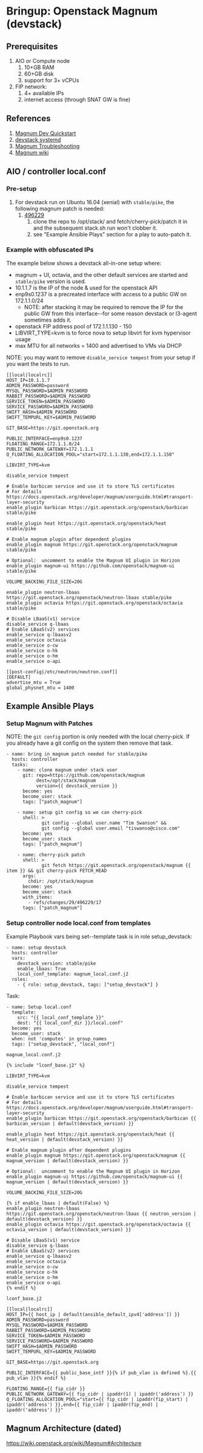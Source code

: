 # Bringup:  Openstack Magnum (devstack)

## Prerequisites
1. AIO or Compute node
   1. 10+GB RAM
   1. 60+GB disk
   1. support for 3+ vCPUs
1. FIP network:
   1. 4+ available IPs
   1. internet access (through SNAT GW is fine)

## References
1. [Magnum Dev Quickstart](https://docs.openstack.org/magnum/latest/contributor/quickstart.html)
1. [devstack systemd](https://docs.openstack.org/devstack/latest/systemd.html)
1. [Magnum Troubleshooting](https://docs.openstack.org/magnum/latest/admin/troubleshooting-guide.html)
1. [Magnum wiki](https://wiki.openstack.org/wiki/Magnum)

## AIO / controller local.conf

### Pre-setup
1. For devstack run on Ubuntu 16.04 (xenial) with `stable/pike`, the following magnum patch is needed:
   1. [496229](https://review.openstack.org/#/c/496229/)
      1. clone the repo to /opt/stack/ and fetch/cherry-pick/patch it in and the subsequent stack.sh
         run won't clobber it.
      1. see "Example Ansible Plays" section for a play to auto-patch it.

### Example with obfuscated IPs

The example below shows a devstack all-in-one setup where:
- magnum + UI, octavia, and the other default services are started and `stable/pike` version is used.
- 10.1.1.7 is the IP of the node & used for the openstack API
- enp9s0.1237 is a precreated interface with access to a public GW on 172.1.1.0/24
  - NOTE: after stacking it may be required to remove the IP for the public GW from
    this interface--for some reason devstack or l3-agent sometimes adds it.
- openstack FIP address pool of 172.1.1.130 - 150
- LIBVIRT_TYPE=kvm is to force nova to setup libvirt for kvm hypervisor usage
- max MTU for all networks = 1400 and advertised to VMs via DHCP


NOTE: you may want to remove `disable_service tempest` from your setup if you want the tests to run.


```shell
[[local|localrc]]
HOST_IP=10.1.1.7
ADMIN_PASSWORD=password
MYSQL_PASSWORD=$ADMIN_PASSWORD
RABBIT_PASSWORD=$ADMIN_PASSWORD
SERVICE_TOKEN=$ADMIN_PASSWORD
SERVICE_PASSWORD=$ADMIN_PASSWORD
SWIFT_HASH=$ADMIN_PASSWORD
SWIFT_TEMPURL_KEY=$ADMIN_PASSWORD

GIT_BASE=https://git.openstack.org

PUBLIC_INTERFACE=enp9s0.1237
FLOATING_RANGE=172.1.1.0/24
PUBLIC_NETWORK_GATEWAY=172.1.1.1
Q_FLOATING_ALLOCATION_POOL="start=172.1.1.130,end=172.1.1.150"

LIBVIRT_TYPE=kvm

disable_service tempest

# Enable barbican service and use it to store TLS certificates
# For details https://docs.openstack.org/developer/magnum/userguide.html#transport-layer-security
enable_plugin barbican https://git.openstack.org/openstack/barbican stable/pike

enable_plugin heat https://git.openstack.org/openstack/heat stable/pike

# Enable magnum plugin after dependent plugins
enable_plugin magnum https://git.openstack.org/openstack/magnum stable/pike

# Optional:  uncomment to enable the Magnum UI plugin in Horizon
enable_plugin magnum-ui https://github.com/openstack/magnum-ui stable/pike

VOLUME_BACKING_FILE_SIZE=20G

enable_plugin neutron-lbaas https://git.openstack.org/openstack/neutron-lbaas stable/pike
enable_plugin octavia https://git.openstack.org/openstack/octavia stable/pike

# Disable LBaaS(v1) service
disable_service q-lbaas
# Enable LBaaS(v2) services
enable_service q-lbaasv2
enable_service octavia
enable_service o-cw
enable_service o-hk
enable_service o-hm
enable_service o-api

[[post-config|/etc/neutron/neutron.conf]]
[DEFAULT]
advertise_mtu = True
global_physnet_mtu = 1400

```


## Example Ansible Plays
### Setup Magnum with Patches

NOTE: the `git config` portion is only needed with the local cherry-pick.  If you already have a git config on
the system then remove that task.

```
- name: bring in magnum patch needed for stable/pike
  hosts: controller
  tasks:
    - name: clone magnum under stack user
      git: repo=https://github.com/openstack/magnum
           dest=/opt/stack/magnum
           version={{ devstack_version }}
      become: yes
      become_user: stack
      tags: ["patch_magnum"]

    - name: setup git config so we can cherry-pick
      shell: >
             git config --global user.name "Tim Swanson" &&
             git config --global user.email "tiswanso@cisco.com"
      become: yes
      become_user: stack
      tags: ["patch_magnum"]

    - name: cherry-pick patch
      shell: >
             git fetch https://git.openstack.org/openstack/magnum {{ item }} && git cherry-pick FETCH_HEAD
      args:
        chdir: /opt/stack/magnum
      become: yes
      become_user: stack
      with_items:
        - refs/changes/29/496229/17
      tags: ["patch_magnum"]

```
### Setup controller node local.conf from templates

Example Playbook vars being set--template task is in role setup_devstack:

```
- name: setup devstack
  hosts: controller
  vars:
    devstack_version: stable/pike
    enable_lbaas: True
    local_conf_template: magnum_local.conf.j2
  roles:
    - { role: setup_devstack, tags: ["setup_devstack"] }
```


Task:

```
- name: Setup local.conf
  template:
    src: "{{ local_conf_template }}"
    dest: "{{ local_conf_dir }}/local.conf"
  become: yes
  become_user: stack
  when: not 'computes' in group_names
  tags: ["setup_devstack", "local_conf"]
```

`magnum_local.conf.j2`
```
{% include "lconf_base.j2" %}

LIBVIRT_TYPE=kvm

disable_service tempest

# Enable barbican service and use it to store TLS certificates
# For details https://docs.openstack.org/developer/magnum/userguide.html#transport-layer-security
enable_plugin barbican https://git.openstack.org/openstack/barbican {{ barbican_version | default(devstack_version) }}

enable_plugin heat https://git.openstack.org/openstack/heat {{ heat_version | default(devstack_version) }}

# Enable magnum plugin after dependent plugins
enable_plugin magnum https://git.openstack.org/openstack/magnum {{ magnum_version | default(devstack_version) }}

# Optional:  uncomment to enable the Magnum UI plugin in Horizon
enable_plugin magnum-ui https://github.com/openstack/magnum-ui {{ magnum_version | default(devstack_version) }}

VOLUME_BACKING_FILE_SIZE=20G

{% if enable_lbaas | default(False) %}
enable_plugin neutron-lbaas https://git.openstack.org/openstack/neutron-lbaas {{ neutron_version | default(devstack_version) }}
enable_plugin octavia https://git.openstack.org/openstack/octavia {{ octavia_version | default(devstack_version) }}

# Disable LBaaS(v1) service
disable_service q-lbaas
# Enable LBaaS(v2) services
enable_service q-lbaasv2
enable_service octavia
enable_service o-cw
enable_service o-hk
enable_service o-hm
enable_service o-api
{% endif %}
```

`lconf_base.j2`
```
[[local|localrc]]
HOST_IP={{ host_ip | default(ansible_default_ipv4['address']) }}
ADMIN_PASSWORD=password
MYSQL_PASSWORD=$ADMIN_PASSWORD
RABBIT_PASSWORD=$ADMIN_PASSWORD
SERVICE_TOKEN=$ADMIN_PASSWORD
SERVICE_PASSWORD=$ADMIN_PASSWORD
SWIFT_HASH=$ADMIN_PASSWORD
SWIFT_TEMPURL_KEY=$ADMIN_PASSWORD

GIT_BASE=https://git.openstack.org

PUBLIC_INTERFACE={{ public_base_intf }}{% if pub_vlan is defined %}.{{ pub_vlan }}{% endif %}

FLOATING_RANGE={{ fip_cidr }}
PUBLIC_NETWORK_GATEWAY={{ fip_cidr | ipaddr(1) | ipaddr('address') }}
Q_FLOATING_ALLOCATION_POOL="start={{ fip_cidr | ipaddr(fip_start) | ipaddr('address') }},end={{ fip_cidr | ipaddr(fip_end) | ipaddr('address') }}"
```

## Magnum Architecture (dated)

https://wiki.openstack.org/wiki/Magnum#Architecture

